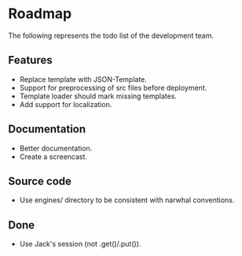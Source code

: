 Roadmap
=======

The following represents the todo list of the development team.

Features
--------

* Replace template with JSON-Template.
* Support for preprocessing of src files before deployment.
* Template loader should mark missing templates.
* Add support for localization.

Documentation
-------------

* Better documentation.
* Create a screencast.

Source code
-----------

* Use engines/ directory to be consistent with narwhal conventions.

Done
----

* Use Jack's session (not .get()/.put()).

